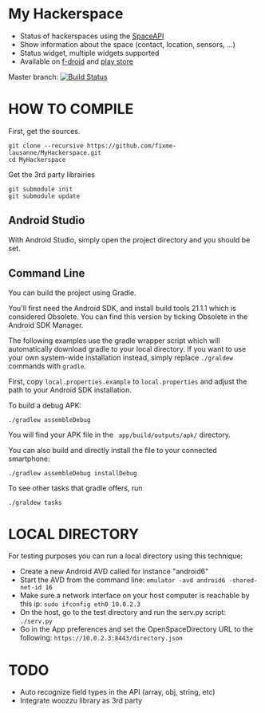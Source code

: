 My Hackerspace
==============

- Status of hackerspaces using the [SpaceAPI](http://spaceapi.net)
- Show information about the space (contact, location, sensors, ...)
- Status widget, multiple widgets supported
- Available on [f-droid](https://f-droid.org/repository/browse/?fdid=ch.fixme.status) and [play store](https://play.google.com/store/apps/details?id=ch.fixme.status)

Master branch: [![Build Status](https://travis-ci.org/fixme-lausanne/MyHackerspace.svg?branch=master)](https://travis-ci.org/fixme-lausanne/MyHackerspace)

HOW TO COMPILE
=============

First, get the sources.

    git clone --recursive https://github.com/fixme-lausanne/MyHackerspace.git
    cd MyHackerspace

Get the 3rd party librairies

    git submodule init
    git submodule update

Android Studio
--------------

With Android Studio, simply open the project directory and you should be set.

Command Line
------------

You can build the project using Gradle.

You'll first need the Android SDK, and install build tools 21.1.1 which is considered Obsolete.
You can find this version by ticking Obsolete in the Android SDK Manager.

The following examples use the gradle wrapper script which will automatically
download gradle to your local directory. If you want to use your own
system-wide installation instead, simply replace `./graldew` commands with
`gradle`.

First, copy `local.properties.example` to `local.properties` and adjust the
path to your Android SDK installation.

To build a debug APK:

    ./gradlew assembleDebug

You will find your APK file in the ` app/build/outputs/apk/` directory.

You can also build and directly install the file to your connected smartphone:

    ./gradlew assembleDebug installDebug

To see other tasks that gradle offers, run

    ./graldew tasks

LOCAL DIRECTORY
===============

For testing purposes you can run a local directory using this technique:

* Create a new Android AVD called for instance "android6"
* Start the AVD from the command line:
    `emulator -avd android6 -shared-net-id 16`
* Make sure a network interface on your host computer is reachable by this ip:
    `sudo ifconfig eth0 10.0.2.3`
* On the host, go to the test directory and run the serv.py script:
    `./serv.py`
* Go in the App preferences and set the OpenSpaceDirectory URL to the following:
    `https://10.0.2.3:8443/directory.json`

TODO
====

- Auto recognize field types in the API (array, obj, string, etc)
- Integrate woozzu library as 3rd party

